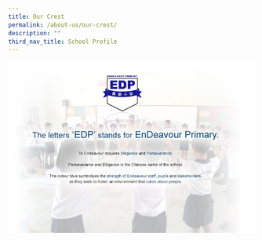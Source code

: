 ```yaml
---
title: Our Crest
permalink: /about-us/our-crest/
description: ""
third_nav_title: School Profile
---
```

![EDP Crest](/images/img_our_crest.jpg)